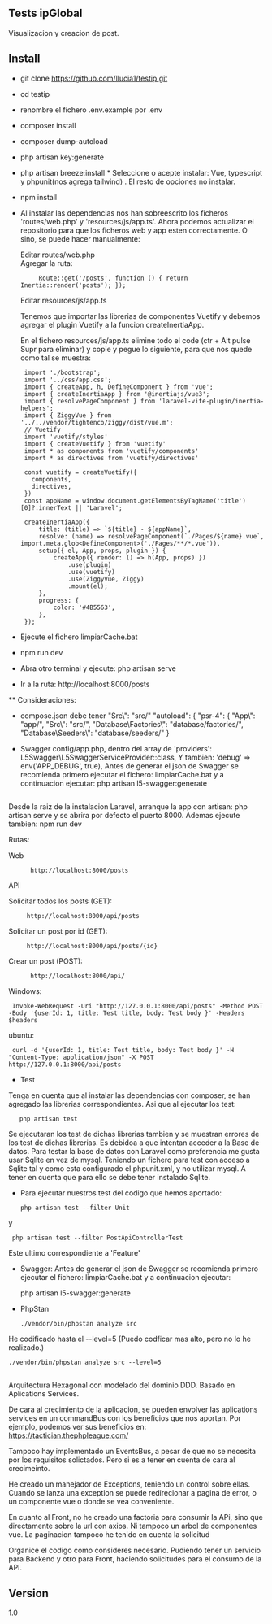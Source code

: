 ## Tests ipGlobal
Visualizacion y creacion de post.

## Install
 - git clone https://github.com/llucia1/testip.git
 - cd testip
 - renombre el fichero .env.example por .env
 - composer install
 - composer dump-autoload
 - php artisan key:generate
 - php artisan breeze:install 
        * Seleccione o acepte instalar: Vue, typescript y phpunit(nos agrega tailwind) . El resto de opciones no instalar.
 - npm install

 


 - Al instalar las dependencias nos han sobreescrito los ficheros 'routes/web.php' y 'resources/js/app.ts'.
   Ahora podemos actualizar el repositorio para que los ficheros web y app esten correctamente. O sino, se puede hacer manualmente:
 
    Editar routes/web.php   
    Agregar la ruta:
 
        
 
            Route::get('/posts', function () { return Inertia::render('posts'); });
 

    Editar resources/js/app.ts
    
    Tenemos que importar las librerias de componentes Vuetify y debemos agregar el plugin Vuetify a la funcion createInertiaApp.
    
    En el fichero resources/js/app.ts 
    elimine todo el code (ctr + Alt   pulse   Supr para eliminar) y copie y pegue lo siguiente, para que nos quede como tal se muestra: 
        
        



        import './bootstrap'; 
        import '../css/app.css'; 
        import { createApp, h, DefineComponent } from 'vue';
        import { createInertiaApp } from '@inertiajs/vue3';
        import { resolvePageComponent } from 'laravel-vite-plugin/inertia-helpers';
        import { ZiggyVue } from '../../vendor/tightenco/ziggy/dist/vue.m';
        // Vuetify
        import 'vuetify/styles'
        import { createVuetify } from 'vuetify'
        import * as components from 'vuetify/components'
        import * as directives from 'vuetify/directives'
        
        const vuetify = createVuetify({
          components,
          directives,
        })
        const appName = window.document.getElementsByTagName('title')[0]?.innerText || 'Laravel';
        
        createInertiaApp({
            title: (title) => `${title} - ${appName}`,
            resolve: (name) => resolvePageComponent(`./Pages/${name}.vue`, import.meta.glob<DefineComponent>('./Pages/**/*.vue')),
            setup({ el, App, props, plugin }) {
                createApp({ render: () => h(App, props) })
                    .use(plugin)
                    .use(vuetify)
                    .use(ZiggyVue, Ziggy)
                    .mount(el);
            },
            progress: {
                color: '#4B5563',
            },
        });





 - Ejecute el fichero limpiarCache.bat
 - npm run dev
 - Abra otro terminal y ejecute: php artisan serve
 - Ir a la ruta: http://localhost:8000/posts

    
    
** Consideraciones:
- compose.json debe tener "Src\\": "src/"
    "autoload": {
        "psr-4": {
            "App\\": "app/",
            "Src\\": "src/",
            "Database\\Factories\\": "database/factories/",
            "Database\\Seeders\\": "database/seeders/"
        }
    
- Swagger
 config/app.php, dentro del array de 'providers':
    L5Swagger\L5SwaggerServiceProvider::class,
 Y tambien: 'debug' => env('APP_DEBUG', true),
 Antes de generar el json de Swagger se recomienda primero ejecutar el fichero: limpiarCache.bat 
 y a continuacion ejecutar:
 php artisan l5-swagger:generate


## 
Desde la raiz de la instalacion Laravel, arranque la app con artisan: php artisan serve y se abrira por defecto el puerto 8000.
Ademas ejecute tambien: npm run dev

 Rutas:
 
 
 Web

          http://localhost:8000/posts
    
 API

Solicitar todos los posts (GET):

         http://localhost:8000/api/posts


Solicitar un post por id (GET):

         http://localhost:8000/api/posts/{id}
 
 
Crear un post (POST):

          http://localhost:8000/api/

   

Windows:

     Invoke-WebRequest -Uri "http://127.0.0.1:8000/api/posts" -Method POST -Body '{userId: 1, title: Test title, body: Test body }' -Headers $headers
ubuntu:

     curl -d '{userId: 1, title: Test title, body: Test body }' -H "Content-Type: application/json" -X POST http://127.0.0.1:8000/api/posts




- Test

Tenga en cuenta que al instalar las dependencias con composer, se han agregado las librerias correspondientes. 
Asi que al ejecutar los test:


       php artisan test
    
    
Se ejecutaran los test de dichas librerias tambien y se muestran errores de los test de dichas librerias. Es debidoa a que intentan acceder a la Base de datos. 
Para testar la base de datos con Laravel como preferencia me gusta usar Sqlite en vez de mysql. 
Teniendo un fichero para test con acceso a Sqlite tal y como esta configurado el phpunit.xml, y no utilizar mysql.
A tener en cuenta que para ello se debe tener instalado Sqlite.



- Para ejecutar nuestros test del codigo que hemos aportado:

 
      php artisan test --filter Unit 
    
 y 
 
     php artisan test --filter PostApiControllerTest
    
 Este ultimo correspondiente a 'Feature'


 - Swagger: 
Antes de generar el json de Swagger se recomienda primero ejecutar el fichero: 
    limpiarCache.bat 
 y a continuacion ejecutar:
 
    php artisan l5-swagger:generate

  - PhpStan
  
        ./vendor/bin/phpstan analyze src 
        
 He codificado hasta el --level=5 (Puedo codficar mas alto, pero no lo he realizado.)
 
    ./vendor/bin/phpstan analyze src --level=5
 

## 
Arquitectura Hexagonal con modelado del dominio DDD.
Basado en Aplications Services. 

De cara al crecimiento de la aplicacion, se pueden envolver las aplications services en un commandBus con los beneficios que nos aportan. Por ejemplo, podemos ver sus beneficios en: https://tactician.thephpleague.com/

Tampoco hay implementado un EventsBus, a pesar de que no se necesita por los requisitos solictados. Pero si es a tener en cuenta de cara al crecimeinto.

He creado un manejador de Exceptions, teniendo un control sobre ellas. Cuando se lanza una exception se puede redirecionar a pagina de error, o un componente vue o donde se vea conveniente.

En cuanto al Front, no he creado una factoria para consumir la APi, sino que directamente sobre la url con axios. Ni tampoco un arbol de componentes vue.
La paginacion tampoco he tenido en cuenta la solicitud 

Organice el codigo como consideres necesario. Pudiendo tener un servicio para Backend y otro para Front, haciendo solicitudes para el consumo de la API.






## Version
1.0

